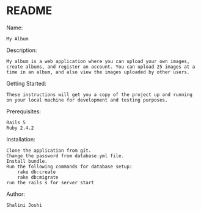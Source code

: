 # README

Name:

	My Album

Description:

	My album is a web application where you can upload your own images, create albums, and register an account. You can upload 25 images at a time in an album, and also view the images uploaded by other users.

Getting Started:

	These instructions will get you a copy of the project up and running on your local machine for development and testing purposes.

Prerequisites:

	Rails 5
	Ruby 2.4.2

Installation:

	Clone the application from git.
	Change the password from database.yml file.
	Install bundle.
	Run the following commands for database setup:
		rake db:create
		rake db:migrate
	run the rails s for server start


Author:

	Shalini Joshi

